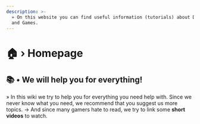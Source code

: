 ```yaml
---
description: >-
  » On this website you can find useful information (tutorials) about Discord
  and Games.
---
```


# 🏠 › Homepage

## :books: • We will help you for everything!

» In this wiki we try to help you for everything you need help with. Since we never know what you need, we recommend that you suggest us more topics. ->  And since many gamers hate to read, we try to link some **short videos** to watch.
